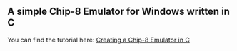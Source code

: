 ## A simple Chip-8 Emulator for Windows written in C
You can find the tutorial here: [Creating a Chip-8 Emulator in C](https://www.udemy.com/course/creating-a-chip-8-emulator-in-c/?utm_source=adwords&utm_medium=udemyads&utm_campaign=DSA_Catchall_la.EN_cc.INDIA&utm_content=deal4584&utm_term=_._ag_82569850245_._ad_437477497173_._kw__._de_c_._dm__._pl__._ti_dsa-406594358574_._li_9062040_._pd__._&matchtype=b&gclid=CjwKCAjwltH3BRB6EiwAhj0IUJx6Q0h9LsTaJWT_jKYvHUHpqAE9_HBy1xVniyH7Yo7UftwHC00T8BoCYjcQAvD_BwE) 